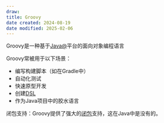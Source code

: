 ```yaml
---
draw:
title: Groovy
date created: 2024-08-19
date modified: 2025-02-06
---
```


Groovy是一种基于[Java@](Java@.md)平台的面向对象编程语言

Groovy常被用于以下场景：

- 编写构建脚本（如在Gradle中）
- 自动化测试
- 快速原型开发
- 创建[DSL](DSL)
- 作为Java项目中的胶水语言

闭包支持：Groovy提供了强大的[闭包](闭包.md)支持，这在Java中是没有的。
